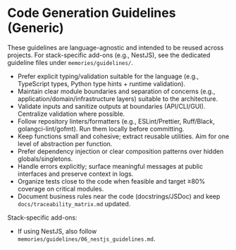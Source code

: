 # Code Generation Guidelines (Generic)

These guidelines are language-agnostic and intended to be reused across projects. For stack-specific add-ons (e.g., NestJS), see the dedicated guideline files under `memories/guidelines/`.

- Prefer explicit typing/validation suitable for the language (e.g., TypeScript types, Python type hints + runtime validation).
- Maintain clear module boundaries and separation of concerns (e.g., application/domain/infrastructure layers) suitable to the architecture.
- Validate inputs and sanitize outputs at boundaries (API/CLI/GUI). Centralize validation where possible.
- Follow repository linters/formatters (e.g., ESLint/Prettier, Ruff/Black, golangci-lint/gofmt). Run them locally before committing.
- Keep functions small and cohesive; extract reusable utilities. Aim for one level of abstraction per function.
- Prefer dependency injection or clear composition patterns over hidden globals/singletons.
- Handle errors explicitly; surface meaningful messages at public interfaces and preserve context in logs.
- Organize tests close to the code when feasible and target ≥80% coverage on critical modules.
- Document business rules near the code (docstrings/JSDoc) and keep `docs/traceability_matrix.md` updated.

Stack-specific add-ons:
- If using NestJS, also follow `memories/guidelines/06_nestjs_guidelines.md`.
